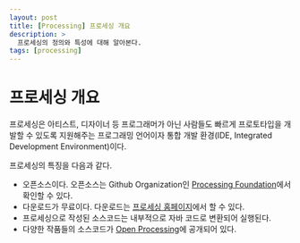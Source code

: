 ```yaml
---
layout: post
title: [Processing] 프로세싱 개요
description: >
  프로세싱의 정의와 특성에 대해 알아본다.
tags: [processing]
---
```


# 프로세싱 개요

프로세싱은 아티스트, 디자이너 등 프로그래머가 아닌 사람들도 빠르게 프로토타입을 개발할 수 있도록 지원해주는 프로그래밍 언어이자 통합 개발 환경(IDE, Integrated Development Environment)이다.

프로세싱의 특징을 다음과 같다.

* 오픈소스이다. 오픈소스는 Github Organization인 [Processing Foundation](https://github.com/processing)에서 확인할 수 있다.
* 다운로드가 무료이다. 다운로드는 [프로세싱 홈페이지](https://processing.org/)에서 할 수 있다.
* 프로세싱으로 작성된 소스코드는 내부적으로 자바 코드로 변환되어 실행된다.
* 다양한 작품들의 소스코드가 [Open Processing](https://www.openprocessing.org/)에 공개되어 있다.
